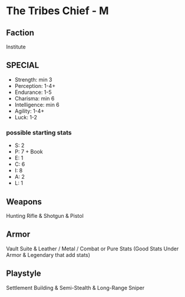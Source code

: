 # The Tribes Chief - M

## Faction

Institute

## SPECIAL

- Strength: min 3
- Perception: 1-4+
- Endurance: 1-5
- Charisma: min 6
- Intelligence: min 6
- Agility: 1-4+
- Luck: 1-2

### possible starting stats

- S: 2
- P: 7 + Book
- E: 1
- C: 6
- I: 8
- A: 2
- L: 1

## Weapons

Hunting Rifle & Shotgun & Pistol

## Armor

Vault Suite & Leather / Metal / Combat or Pure Stats (Good Stats Under Armor & Legendary that add stats)

## Playstyle

Settlement Building & Semi-Stealth & Long-Range Sniper
